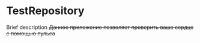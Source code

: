 # TestRepository
Brief description
~~Данное приложение позволяет проверить ваше сердце с помощью пульса~~
